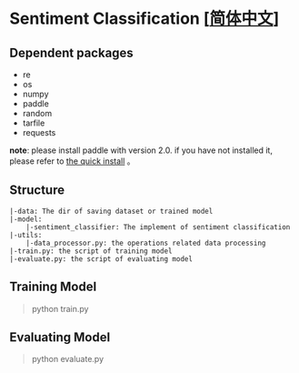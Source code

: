 # Sentiment Classification [[简体中文](./README.md)]

## Dependent packages
- re
- os
- numpy
- paddle
- random
- tarfile
- requests

**note**: please install paddle with version 2.0. if you have not installed it, please refer to
  [ the quick install](https://www.paddlepaddle.org.cn/install/quick?docurl=/documentation/docs/zh/2.0/install/pip/windows-pip.html) 。

## Structure
```buildoutcfg
|-data: The dir of saving dataset or trained model
|-model:
    |-sentiment_classifier: The implement of sentiment classification
|-utils:
    |-data_processor.py: the operations related data processing
|-train.py: the script of training model
|-evaluate.py: the script of evaluating model
```

## Training Model
>python train.py

## Evaluating Model
>python evaluate.py

